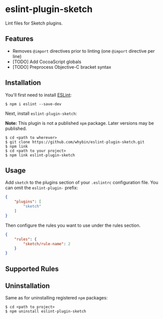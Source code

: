 # eslint-plugin-sketch

Lint files for Sketch plugins.

## Features

* Removes `@import` directives prior to linting (one `@import` directive per line)
* [TODO] Add CocoaScript globals
* [TODO] Preprocess Objective-C bracket syntax

## Installation

You'll first need to install [ESLint](http://eslint.org):

```
$ npm i eslint --save-dev
```

Next, install `eslint-plugin-sketch`:

**Note:** This plugin is not a published `npm` package. Later versions may be published.

```
$ cd <path to wherever>
$ git clone https://github.com/whybin/eslint-plugin-sketch.git
$ npm link
$ cd <path to your project>
$ npm link eslint-plugin-sketch
```

## Usage

Add `sketch` to the plugins section of your `.eslintrc` configuration file. You can omit the `eslint-plugin-` prefix:

```json
{
    "plugins": [
        "sketch"
    ]
}
```


Then configure the rules you want to use under the rules section.

```json
{
    "rules": {
        "sketch/rule-name": 2
    }
}
```

## Supported Rules

## Uninstallation

Same as for uninstalling registered `npm` packages:

```
$ cd <path to project>
$ npm uninstall eslint-plugin-sketch
```

